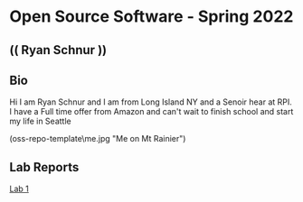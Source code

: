 # Open Source Software - Spring 2022
## (( Ryan Schnur ))

## Bio
Hi I am Ryan Schnur and I am from Long Island NY and a Senoir hear at RPI. I have a Full time offer from Amazon and can't wait to finish school and start my life in Seattle

(oss-repo-template\me.jpg "Me on Mt Rainier")

## Lab Reports
[Lab 1](labs/lab-01/report.md)